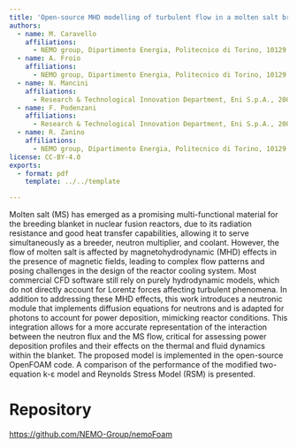 ```yaml
---
title: 'Open-source MHD modelling of turbulent flow in a molten salt breeding blanket'
authors:
  - name: M. Caravello
    affiliations:
      - NEMO group, Dipartimento Energia, Politecnico di Torino, 10129 Torino, Italy
  - name: A. Froio
    affiliations:
      - NEMO group, Dipartimento Energia, Politecnico di Torino, 10129 Torino, Italy
  - name: N. Mancini
    affiliations:
      - Research & Technological Innovation Department, Eni S.p.A., 20097 San Donato Milanese (MI), Italy
  - name: F. Podenzani
    affiliations:
      - Research & Technological Innovation Department, Eni S.p.A., 20097 San Donato Milanese (MI), Italy
  - name: R. Zanino
    affiliations:
      - NEMO group, Dipartimento Energia, Politecnico di Torino, 10129 Torino, Italy
license: CC-BY-4.0
exports:
  - format: pdf
    template: ../../template

---
```


Molten salt (MS) has emerged as a promising multi-functional material for the breeding blanket in nuclear fusion reactors, due to its radiation resistance and good heat transfer capabilities, allowing it to serve simultaneously as a breeder, neutron multiplier, and coolant. However, the flow of molten salt is affected by magnetohydrodynamic (MHD) effects in the presence of magnetic fields, leading to complex flow patterns and posing challenges in the design of the reactor cooling system. Most commercial CFD software still rely on purely hydrodynamic models, which do not directly account for Lorentz forces affecting turbulent phenomena.
In addition to addressing these MHD effects, this work introduces a neutronic module that implements diffusion equations for neutrons and is adapted for photons to account for power deposition, mimicking reactor conditions. This integration allows for a more accurate representation of the interaction between the neutron flux and the MS flow, critical for assessing power deposition profiles and their effects on the thermal and fluid dynamics within the blanket.
The proposed model is implemented in the open-source OpenFOAM code. A comparison of the performance of the modified two-equation k-ε model and Reynolds Stress Model (RSM) is presented.


# Repository
https://github.com/NEMO-Group/nemoFoam

